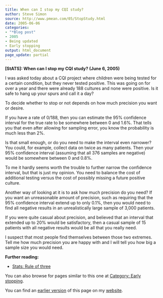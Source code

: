 ```yaml
---
title: When can I stop my CQI study?
author: Steve Simon
source: http://www.pmean.com/05/StopStudy.html
date: 2005-06-06
categories:
- "*Blog post"
- 2005
- Being updated
- Early stopping
output: html_document
page_update: partial
---
```

**[StATS]: When can I stop my CQI study? (June 6,
2005)**

I was asked today about a CQI project where children were being tested
for a certain condition, but they never tested positive. This was going
on for over a year and there were already 188 cultures and none were
positive. Is it safe to hang up your spurs and call it a day?

To decide whether to stop or not depends on how much precision you want
or desire.

If you have a rate of 0/188, then you can estimate the 95% confidence
interval for the true rate to be somewhere between 0 and 1.6%. That
tells you that even after allowing for sampling error, you know the
probability is much less than 2%.

Is that small enough, or do you need to make the interval even narrower?
You could, for example, collect data on twice as many patients. Then
your 95% confidence interval (assuming that all 376 samples are
negative) would be somewhere between 0 and 0.8%.

To me it hardly seems worth the trouble to further narrow the confidence
interval, but that is just my opinion. You need to balance the cost of
additional testing versus the cost of possibly missing a future positive
culture.

Another way of looking at it is to ask how much precision do you need?
If you want an unreasonable amount of precision, such as requiring that
the 95% confidence interval extend up to only 0.1%, then you would need
to find all negative results in an unrealistically large sample of 3,000
patients.

If you were quite casual about precision, and believed that an interval
that extended up to 20% would be satisfactory, then a casual sample of
15 patients with all negative results would be all that you really need.

I suspect that most people find themselves between those two extremes.
Tell me how much precision you are happy with and I will tell you how
big a sample size you would need.

**Further reading:**

- [Stats: Rule of three](../size/zeroevents.asp)

 You can also browse
for pages similar to this one at [Category: Early
stopping](../category/EarlyStopping.html).

You can find an [earlier version][sim1] of this page on my [website][sim2].

[sim1]: http://www.pmean.com/05/StopStudy.html
[sim2]: http://www.pmean.com